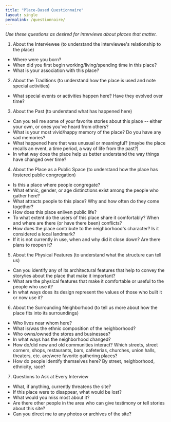 ```yaml
---
title: "Place-Based Questionnaire"
layout: single
permalink: /questionnaire/
---
```


*Use these questions as desired for interviews about places that matter.*

1. About the Interviewee (to understand the interviewee's relationship to the place)
- Where were you born?
- When did you first begin working/living/spending time in this place?
- What is your association with this place?
2. About the Traditions (to understand how the place is used and note special activities)
- What special events or activities happen here? Have they evolved  over time?
3. About the Past (to understand what has happened here)
- Can you tell me some of your favorite stories about this place --  either your own, or ones you've heard from others?
- What is your most vivid/happy memory of the place? Do you have any  sad memories?
- What happened here that was unusual or meaningful? (maybe the place  recalls an event, a time period, a way of life from the past?)
- In what way does the place help us better understand the way things  have changed over time?
4. About the Place as a Public Space (to understand how the place has fostered public congregation)
- Is this a place where people congregate?
- What ethnic, gender, or age distinctions exist among the people who  gather here?
- What attracts people to this place? Why and how often do they come  together?
- How does this place enliven public life?
- To what extent do the users of this place share it comfortably? When  and where are there (or have there been) conflicts?
- How does the place contribute to the neighborhood's character? Is it  considered a local landmark?
- If it is not currently in use, when and why did it close down? Are  there plans to reopen it?
5. About the Physical Features (to understand what the structure can tell us)
- Can you identify any of its architectural features that help to
 convey the story/ies about the place that make it important?
- What are the physical features that make it comfortable or useful to  the people who use it?
- In what ways does its design represent the values of those who built  it or now use it?
6. About the Surrounding Neighborhood (to tell us more about how the place fits into its surroundings)
- Who lives near whom here?
- What is/was the ethnic composition of the neighborhood?
- Who owns/owned the stores and businesses?
- In what ways has the neighborhood changed?
- How do/did new and old communities interact? Which streets, street  corners, shops, restaurants, bars, cafeterias, churches, union
 halls, theaters, etc. are/were favorite gathering places?
- How do people identify themselves here? By street, neighborhood,  ethnicity, race?
7. Questions to Ask at Every Interview
- What, if anything, currently threatens the site?
- If this place were to disappear, what would be lost?
- What would you miss most about it?
- Are there other people in the area who can give testimony or tell  stories about this site?
- Can you direct me to any photos or archives of the site?
